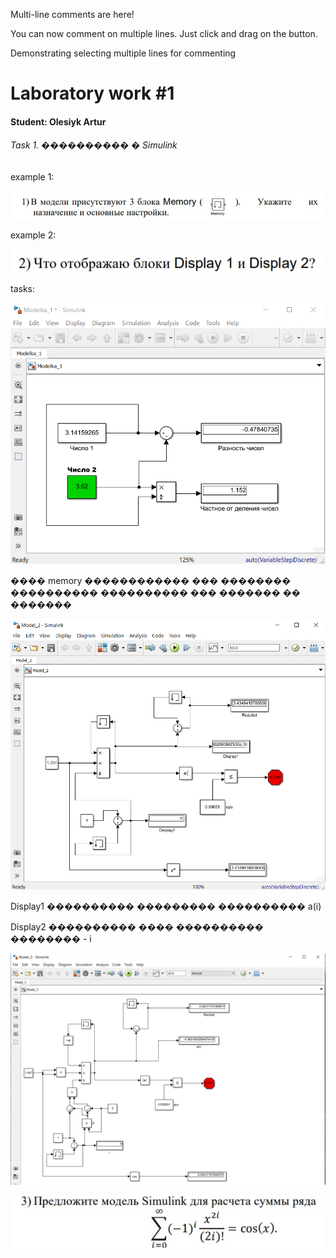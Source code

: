 Multi-line comments are here!

You can now comment on multiple lines. Just click and drag on the  button.

Demonstrating selecting multiple lines for commenting

# Laboratory work #1

#### Student: Olesiyk Artur

###### Task 1. ���������� � Simulink

example 1:

<p align="center">
    <img src="images/Modelka_1.png" >
</p>

example 2:

<p align="center">
    <img src="images/Model_2.png" >
</p>

tasks:

<p align="center">
    <img src="images/task1.png" >
</p>

���� memory ������������ ��� �������� ���������� ���������� ��� ������� �� �������

<p align="center">
    <img src="images/task2.png" >
</p>

Display1 ���������� ��������� ���������� a(i)

Display2 ���������� ���� ���������� �������� - i

<p align="center">
    <img src="images/task3.png" >
</p>

<p align="center">
    <img src="images/Model_3.png" >
</p>